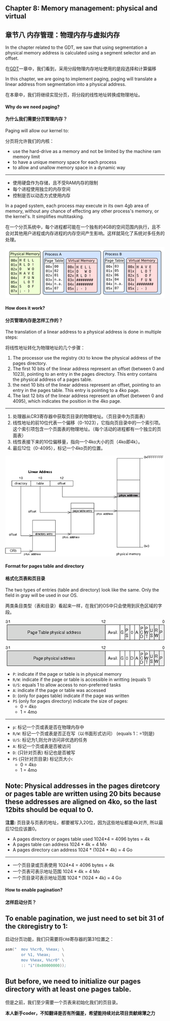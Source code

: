 ## Chapter 8: Memory management: physical and virtual
## 章节八 内存管理：物理内存与虚拟内存
In the chapter related to the GDT, we saw that using segmentation a physical memory address is calculated using a segment selector and an offset.

在[GDT](https://github.com/iodocs/makeos/tree/master/Chapter-6)一章中，我们看到，采用分段物理内存地址使用的是段选择和计算偏移

In this chapter, we are going to implement paging, paging will translate a linear address from segmentation into a physical address.

在本章中，我们将继续实现分页，将分段的线性地址转换成物理地址。
#### Why do we need paging?

#### 为什么我们需要分页管理内存？

Paging will allow our kernel to:

分页将允许我们的内核：

* use the hard-drive as a memory and not be limited by the machine ram memory limit
* to have a unique memory space for each process
* to allow and unallow memory space in a dynamic way
-------------------------
* 使用硬盘作为存储，且不受RAM内存的限制
* 每个进程使用独立的内存空间
* 控制是否以动态方式使用内存

In a paged system, each process may execute in its own 4gb area of memory, without any chance of effecting any other process's memory, or the kernel's. It simplifies multitasking.

在一个分页系统中，每个进程都可能在一个独有的4GB的空间范围内执行，且不会对其他用户进程或内存进程的内存空间产生影响。这样就简化了系统对多任务的处理。

![Processes memories](./processes.png)

#### How does it work?

#### 分页管理内存是怎样工作的？

The translation of a linear address to a physical address is done in multiple steps:

将线性地址转化为物理地址的几个步骤：


1. The processor use the registry `CR3` to know the physical address of the pages directory.
2. The first 10 bits of the linear address represent an offset (between 0 and 1023), pointing to an entry in the pages directory. This entry contains the physical address of a pages table.
3. the next 10 bits of the linear address represent an offset, pointing to an entry in the pages table. This entry is pointing to a 4ko page.
4. The last 12 bits of the linear address represent an offset (between 0 and 4095), which indicates the position in the 4ko page.
----------------------------
1. 处理器从CR3寄存器中获取页目录的物理地址。（页目录中为页面表）
2. 线性地址的前10位代表一个偏移（0-1023），它指向页目录中的一个索引项。这个索引项包含一个页面表的物理地址。（每个活动的进程都有一个独立的页面表）
3. 线性表接下来的10位偏移量，指向一个4ko大小的页（4ko即4k）。
4. 最后12位（0-4095），标记一个4ko页的位置。

![Address translation](./paging_memory.png)

#### Format for pages table and directory

#### 格式化页表和页目录

The two types of entries (table and directory) look like the same. Only the field in gray will be used in our OS.

两类条目类型（表和目录）看起来一样，在我们的OS中只会使用到灰色区域的字段。

![Page directory entry](./page_directory_entry.png)

![Page table entry](./page_table_entry.png)

* `P`: indicate if the page or table is in physical memory
* `R/W`: indicate if the page or table is accessible in writting (equals 1)
* `U/S`: equals 1 to allow access to non-preferred tasks
* `A`: indicate if the page or table was accessed
* `D`: (only for pages table) indicate if the page was written
* `PS` (only for pages directory) indicate the size of pages:
    * 0 = 4ko
    * 1 = 4mo
-------------------------------
* `p`: 标记一个页或表是否在物理内存中
* `R/W`: 标记一个页或表是否正在写（以书面形式访问） (equals 1：=1则是)
* `U/S`: 标记为1,则允许访问非优选的任务
* `A`: 标记一个页或表是否被访问
* `D`: (只针对页表) 标记也是否被写
* `PS` (只针对页目录) 标记页大小:
    * 0 = 4ko
    * 1 = 4mo
    
**Note:** Physical addresses in the pages diretcory or pages table are written using 20 bits because these addresses are aligned on 4ko, so the last 12bits should be equal to 0.
----------------------------------
**注意:** 页目录与页表的地址，都要被写入20位，因为这些地址都是4k对齐, 所以最后12位应该置0。

* A pages directory or pages table used 1024*4 = 4096 bytes = 4k
* A pages table can address 1024 * 4k = 4 Mo
* A pages directory can address 1024 * (1024 * 4k) = 4 Go
---------------------------------
* 一个页目录或页表使用 1024*4 = 4096 bytes = 4k
* 一个页表可表示地址范围 1024 * 4k = 4 Mo
* 一个页目录可表示地址范围 1024 * (1024 * 4k) = 4 Go

#### How to enable pagination?

#### 怎样启动分页？

To enable pagination, we just need to set bit 31 of the `CR0`registry to 1:
------------------------
启动分页功能，我们只需要将`CR0`寄存器的第31位置之：

```asm
asm("  mov %%cr0, %%eax; \
       or %1, %%eax;     \
       mov %%eax, %%cr0" \
       :: "i"(0x80000000));
```

But before, we need to initialize our pages directory with at least one pages table.
---------------------
但是之前，我们至少需要一个页表来初始化我们的页目录。


**本人新手coder，不知翻译是否有所偏差，希望能持续对此项目贡献绵薄之力**

